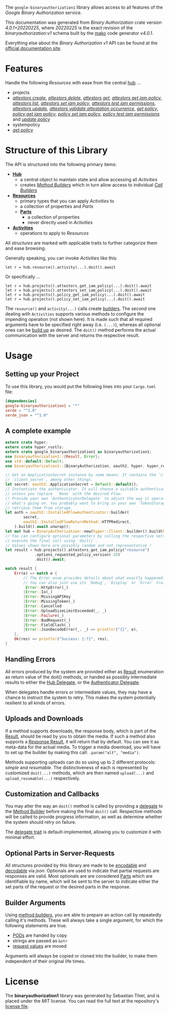 <!---
DO NOT EDIT !
This file was generated automatically from 'src/generator/templates/api/README.md.mako'
DO NOT EDIT !
-->
The `google-binaryauthorization1` library allows access to all features of the *Google Binary Authorization* service.

This documentation was generated from *Binary Authorization* crate version *4.0.1+20220225*, where *20220225* is the exact revision of the *binaryauthorization:v1* schema built by the [mako](http://www.makotemplates.org/) code generator *v4.0.1*.

Everything else about the *Binary Authorization* *v1* API can be found at the
[official documentation site](https://cloud.google.com/binary-authorization/).
# Features

Handle the following *Resources* with ease from the central [hub](https://docs.rs/google-binaryauthorization1/4.0.1+20220225/google_binaryauthorization1/BinaryAuthorization) ... 

* projects
 * [*attestors create*](https://docs.rs/google-binaryauthorization1/4.0.1+20220225/google_binaryauthorization1/api::ProjectAttestorCreateCall), [*attestors delete*](https://docs.rs/google-binaryauthorization1/4.0.1+20220225/google_binaryauthorization1/api::ProjectAttestorDeleteCall), [*attestors get*](https://docs.rs/google-binaryauthorization1/4.0.1+20220225/google_binaryauthorization1/api::ProjectAttestorGetCall), [*attestors get iam policy*](https://docs.rs/google-binaryauthorization1/4.0.1+20220225/google_binaryauthorization1/api::ProjectAttestorGetIamPolicyCall), [*attestors list*](https://docs.rs/google-binaryauthorization1/4.0.1+20220225/google_binaryauthorization1/api::ProjectAttestorListCall), [*attestors set iam policy*](https://docs.rs/google-binaryauthorization1/4.0.1+20220225/google_binaryauthorization1/api::ProjectAttestorSetIamPolicyCall), [*attestors test iam permissions*](https://docs.rs/google-binaryauthorization1/4.0.1+20220225/google_binaryauthorization1/api::ProjectAttestorTestIamPermissionCall), [*attestors update*](https://docs.rs/google-binaryauthorization1/4.0.1+20220225/google_binaryauthorization1/api::ProjectAttestorUpdateCall), [*attestors validate attestation occurrence*](https://docs.rs/google-binaryauthorization1/4.0.1+20220225/google_binaryauthorization1/api::ProjectAttestorValidateAttestationOccurrenceCall), [*get policy*](https://docs.rs/google-binaryauthorization1/4.0.1+20220225/google_binaryauthorization1/api::ProjectGetPolicyCall), [*policy get iam policy*](https://docs.rs/google-binaryauthorization1/4.0.1+20220225/google_binaryauthorization1/api::ProjectPolicyGetIamPolicyCall), [*policy set iam policy*](https://docs.rs/google-binaryauthorization1/4.0.1+20220225/google_binaryauthorization1/api::ProjectPolicySetIamPolicyCall), [*policy test iam permissions*](https://docs.rs/google-binaryauthorization1/4.0.1+20220225/google_binaryauthorization1/api::ProjectPolicyTestIamPermissionCall) and [*update policy*](https://docs.rs/google-binaryauthorization1/4.0.1+20220225/google_binaryauthorization1/api::ProjectUpdatePolicyCall)
* systempolicy
 * [*get policy*](https://docs.rs/google-binaryauthorization1/4.0.1+20220225/google_binaryauthorization1/api::SystempolicyGetPolicyCall)




# Structure of this Library

The API is structured into the following primary items:

* **[Hub](https://docs.rs/google-binaryauthorization1/4.0.1+20220225/google_binaryauthorization1/BinaryAuthorization)**
    * a central object to maintain state and allow accessing all *Activities*
    * creates [*Method Builders*](https://docs.rs/google-binaryauthorization1/4.0.1+20220225/google_binaryauthorization1/client::MethodsBuilder) which in turn
      allow access to individual [*Call Builders*](https://docs.rs/google-binaryauthorization1/4.0.1+20220225/google_binaryauthorization1/client::CallBuilder)
* **[Resources](https://docs.rs/google-binaryauthorization1/4.0.1+20220225/google_binaryauthorization1/client::Resource)**
    * primary types that you can apply *Activities* to
    * a collection of properties and *Parts*
    * **[Parts](https://docs.rs/google-binaryauthorization1/4.0.1+20220225/google_binaryauthorization1/client::Part)**
        * a collection of properties
        * never directly used in *Activities*
* **[Activities](https://docs.rs/google-binaryauthorization1/4.0.1+20220225/google_binaryauthorization1/client::CallBuilder)**
    * operations to apply to *Resources*

All *structures* are marked with applicable traits to further categorize them and ease browsing.

Generally speaking, you can invoke *Activities* like this:

```Rust,ignore
let r = hub.resource().activity(...).doit().await
```

Or specifically ...

```ignore
let r = hub.projects().attestors_get_iam_policy(...).doit().await
let r = hub.projects().attestors_set_iam_policy(...).doit().await
let r = hub.projects().policy_get_iam_policy(...).doit().await
let r = hub.projects().policy_set_iam_policy(...).doit().await
```

The `resource()` and `activity(...)` calls create [builders][builder-pattern]. The second one dealing with `Activities` 
supports various methods to configure the impending operation (not shown here). It is made such that all required arguments have to be 
specified right away (i.e. `(...)`), whereas all optional ones can be [build up][builder-pattern] as desired.
The `doit()` method performs the actual communication with the server and returns the respective result.

# Usage

## Setting up your Project

To use this library, you would put the following lines into your `Cargo.toml` file:

```toml
[dependencies]
google-binaryauthorization1 = "*"
serde = "^1.0"
serde_json = "^1.0"
```

## A complete example

```Rust
extern crate hyper;
extern crate hyper_rustls;
extern crate google_binaryauthorization1 as binaryauthorization1;
use binaryauthorization1::{Result, Error};
use std::default::Default;
use binaryauthorization1::{BinaryAuthorization, oauth2, hyper, hyper_rustls};

// Get an ApplicationSecret instance by some means. It contains the `client_id` and 
// `client_secret`, among other things.
let secret: oauth2::ApplicationSecret = Default::default();
// Instantiate the authenticator. It will choose a suitable authentication flow for you, 
// unless you replace  `None` with the desired Flow.
// Provide your own `AuthenticatorDelegate` to adjust the way it operates and get feedback about 
// what's going on. You probably want to bring in your own `TokenStorage` to persist tokens and
// retrieve them from storage.
let auth = oauth2::InstalledFlowAuthenticator::builder(
        secret,
        oauth2::InstalledFlowReturnMethod::HTTPRedirect,
    ).build().await.unwrap();
let mut hub = BinaryAuthorization::new(hyper::Client::builder().build(hyper_rustls::HttpsConnectorBuilder::new().with_native_roots().https_or_http().enable_http1().enable_http2().build()), auth);
// You can configure optional parameters by calling the respective setters at will, and
// execute the final call using `doit()`.
// Values shown here are possibly random and not representative !
let result = hub.projects().attestors_get_iam_policy("resource")
             .options_requested_policy_version(-33)
             .doit().await;

match result {
    Err(e) => match e {
        // The Error enum provides details about what exactly happened.
        // You can also just use its `Debug`, `Display` or `Error` traits
         Error::HttpError(_)
        |Error::Io(_)
        |Error::MissingAPIKey
        |Error::MissingToken(_)
        |Error::Cancelled
        |Error::UploadSizeLimitExceeded(_, _)
        |Error::Failure(_)
        |Error::BadRequest(_)
        |Error::FieldClash(_)
        |Error::JsonDecodeError(_, _) => println!("{}", e),
    },
    Ok(res) => println!("Success: {:?}", res),
}

```
## Handling Errors

All errors produced by the system are provided either as [Result](https://docs.rs/google-binaryauthorization1/4.0.1+20220225/google_binaryauthorization1/client::Result) enumeration as return value of
the doit() methods, or handed as possibly intermediate results to either the 
[Hub Delegate](https://docs.rs/google-binaryauthorization1/4.0.1+20220225/google_binaryauthorization1/client::Delegate), or the [Authenticator Delegate](https://docs.rs/yup-oauth2/*/yup_oauth2/trait.AuthenticatorDelegate.html).

When delegates handle errors or intermediate values, they may have a chance to instruct the system to retry. This 
makes the system potentially resilient to all kinds of errors.

## Uploads and Downloads
If a method supports downloads, the response body, which is part of the [Result](https://docs.rs/google-binaryauthorization1/4.0.1+20220225/google_binaryauthorization1/client::Result), should be
read by you to obtain the media.
If such a method also supports a [Response Result](https://docs.rs/google-binaryauthorization1/4.0.1+20220225/google_binaryauthorization1/client::ResponseResult), it will return that by default.
You can see it as meta-data for the actual media. To trigger a media download, you will have to set up the builder by making
this call: `.param("alt", "media")`.

Methods supporting uploads can do so using up to 2 different protocols: 
*simple* and *resumable*. The distinctiveness of each is represented by customized 
`doit(...)` methods, which are then named `upload(...)` and `upload_resumable(...)` respectively.

## Customization and Callbacks

You may alter the way an `doit()` method is called by providing a [delegate](https://docs.rs/google-binaryauthorization1/4.0.1+20220225/google_binaryauthorization1/client::Delegate) to the 
[Method Builder](https://docs.rs/google-binaryauthorization1/4.0.1+20220225/google_binaryauthorization1/client::CallBuilder) before making the final `doit()` call. 
Respective methods will be called to provide progress information, as well as determine whether the system should 
retry on failure.

The [delegate trait](https://docs.rs/google-binaryauthorization1/4.0.1+20220225/google_binaryauthorization1/client::Delegate) is default-implemented, allowing you to customize it with minimal effort.

## Optional Parts in Server-Requests

All structures provided by this library are made to be [encodable](https://docs.rs/google-binaryauthorization1/4.0.1+20220225/google_binaryauthorization1/client::RequestValue) and 
[decodable](https://docs.rs/google-binaryauthorization1/4.0.1+20220225/google_binaryauthorization1/client::ResponseResult) via *json*. Optionals are used to indicate that partial requests are responses 
are valid.
Most optionals are are considered [Parts](https://docs.rs/google-binaryauthorization1/4.0.1+20220225/google_binaryauthorization1/client::Part) which are identifiable by name, which will be sent to 
the server to indicate either the set parts of the request or the desired parts in the response.

## Builder Arguments

Using [method builders](https://docs.rs/google-binaryauthorization1/4.0.1+20220225/google_binaryauthorization1/client::CallBuilder), you are able to prepare an action call by repeatedly calling it's methods.
These will always take a single argument, for which the following statements are true.

* [PODs][wiki-pod] are handed by copy
* strings are passed as `&str`
* [request values](https://docs.rs/google-binaryauthorization1/4.0.1+20220225/google_binaryauthorization1/client::RequestValue) are moved

Arguments will always be copied or cloned into the builder, to make them independent of their original life times.

[wiki-pod]: http://en.wikipedia.org/wiki/Plain_old_data_structure
[builder-pattern]: http://en.wikipedia.org/wiki/Builder_pattern
[google-go-api]: https://github.com/google/google-api-go-client

# License
The **binaryauthorization1** library was generated by Sebastian Thiel, and is placed 
under the *MIT* license.
You can read the full text at the repository's [license file][repo-license].

[repo-license]: https://github.com/Byron/google-apis-rsblob/main/LICENSE.md


